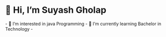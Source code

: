 <h1>👋 Hi, I’m Suyash Gholap </h1>
- 👀 I’m interested in java Programming 
- 🌱 I’m currently learning Bachelor in Technology  
- 
